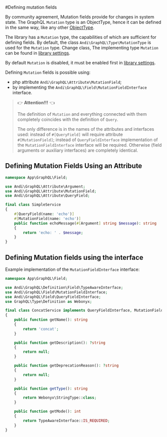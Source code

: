 #Defining mutation fields

By community agreement, Mutation fields provide for changes in system state.
The GraphQL `Mutation` type is an ObjectType, hence it can be defined in the same way,
like any other [ObjectType](object-type.md).

The library has a `Mutation` type, the capabilities of which are sufficient for defining fields.
By default, the class `Andi\GraphQL\Type\MutationType` is used for the `Mutation` type. Change class,
The implementing type `Mutation` can be found in [library settings](configure.md).

By default `Mutation` is disabled, it must be enabled first
in [library settings](configure.md).

Defining `Mutation` fields is possible using:
- php attribute `Andi\GraphQL\Attribute\MutationField`;
- by implementing the `Andi\GraphQL\Field\MutationFieldInterface` interface.

> :point_right: **Attention!!!** :point_left:
>
> The definition of `Mutation` and everything connected with them completely coincides with the definition of `Query`.
>
> The only difference is in the names of the attributes and interfaces used: instead of
> `#[QueryField]` will require attribute<br />`#[MutationField]`; instead of `QueryFieldInterface`
> implementation of the `MutationFieldInterface` interface will be required.
> Otherwise (field arguments or auxiliary interfaces) are completely identical.

## <a id="mutation-field-via-attribute">Defining Mutation Fields Using an Attribute</a>

```php
namespace App\GraphQL\Field;

use Andi\GraphQL\Attribute\Argument;
use Andi\GraphQL\Attribute\MutationField;
use Andi\GraphQL\Attribute\QueryField;

final class SimpleService
{
    #[QueryField(name: 'echo')]
    #[MutationField(name: 'echo')]
    public function echoMessage(#[Argument] string $message): string
    {
        return 'echo: ' . $message;
    }
}
```

## Defining Mutation fields using the interface

Example implementation of the `MutationFieldInterface` interface:
```php
namespace App\GraphQL\Field;

use Andi\GraphQL\Definition\Field\TypeAwareInterface;
use Andi\GraphQL\Field\MutationFieldInterface;
use Andi\GraphQL\Field\QueryFieldInterface;
use GraphQL\Type\Definition as Webonyx;

final class ConcatService implements QueryFieldInterface, MutationFieldInterface
{
    public function getName(): string
    {
        return 'concat';
    }

    public function getDescription(): ?string
    {
        return null;
    }

    public function getDeprecationReason(): ?string
    {
        return null;
    }

    public function getType(): string
    {
        return Webonyx\StringType::class;
    }

    public function getMode(): int
    {
        return TypeAwareInterface::IS_REQUIRED;
    }
}
```
